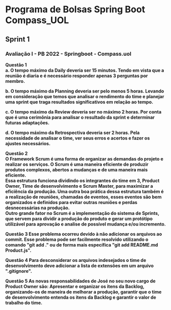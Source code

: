 <h1>Programa de Bolsas Spring Boot Compass_UOL</h1>



<h2>Sprint 1</h2>

<h3>Avaliação I - PB 2022 - Springboot - Compass.uol</h3>

<p><b>Questão 1</b><br><b>a.<b> O tempo máximo da Daily deveria ser 15 minutos. Tendo em vista que a reunião é diaria e é necessário responder apenas 3 perguntas por membro.</p>

<p><b>b.<b> O tempo máximo da Planning deveria ser pelo menos 5 horas. Levando em consideração que temos que analisar o rendimento do time e planejar uma sprint que traga resultados significativos em relação ao tempo.</p>

<p><b>c.<b> O tempo máximo da Review deveria ser no máximo 2 horas. Por conta que é uma cerimônia para analisar o resultado da sprint e determinar futuras adaptações.</p>

<p><b>d.<b> O tempo máximo da Retrospectiva deveria ser 2 horas. Pela necessidade de analisar o time, ver seus erros e acertos e fazer os ajustes necessários.</p>


<p><b>Questão 2</b><br> O Framework Scrum é uma forma de organizar as demandas do projeto e realizar os serviços. O Scrum é uma maneira eficiente de produzir produtos complexos, abertos a mudanças e de uma maneira mais eficiente.<br> Essa estrutura funciona dividindo os integrantes do time em 3, Product Owner, Time de desenvolvimento e Scrum Master, para maximizar a eficiência da produção. Uma outra boa prática dessa estrutura também é a realização de reuniões, chamadas de eventos, esses eventos são bem organizados e definidos para evitar outras reuniões e perdas desnecessárias na produção.<br> Outro grande fator no Scrum é a implementação do sistema de Sprints, que servem para dividir a produção do produto e gerar um protótipo utilizável para aprovação e analise de possível mudança e/ou incremento.</p>


<p><b>Questão 3</b> Esse problema ocorreu devido à não adicionar os arquivos ao commit. Esse problema pode ser facilmente resolvido utilizando o comando "git add ." ou de forma mais específica "git add README.md Product.js".</p>


<p><b>Questão 4</b> Para desconsiderar os arquivos indesejados o time de desenvolvimento deve adicionar a lista de extensões em um arquivo ".gitignore".</p>


<p><b>Questão 5</b> As novas responsabilidades de José no seu novo cargo de Product Owner são: Apresentar e organizar os itens da Backlog, organizando-os de maneira de melhorar a produção, garantir que o time de desenvolvimento entenda os itens da Backlog e garantir o valor de trabalho do time.</p>